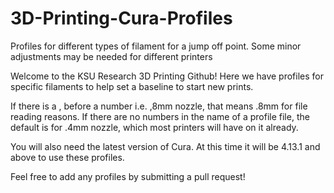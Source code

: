 # 3D-Printing-Cura-Profiles
Profiles for different types of filament for a jump off point. Some minor adjustments may be needed for different printers

Welcome to the KSU Research 3D Printing Github! Here we have profiles for specific filaments to help set a baseline to start new prints. 

If there is a , before a number i.e. ,8mm nozzle, that means .8mm for file reading reasons. If there are no numbers in the name of a profile file, the default is for .4mm nozzle, which most printers will have on it already. 

You will also need the latest version of Cura. At this time it will be 4.13.1 and above to use these profiles.

Feel free to add any profiles by submitting a pull request!
